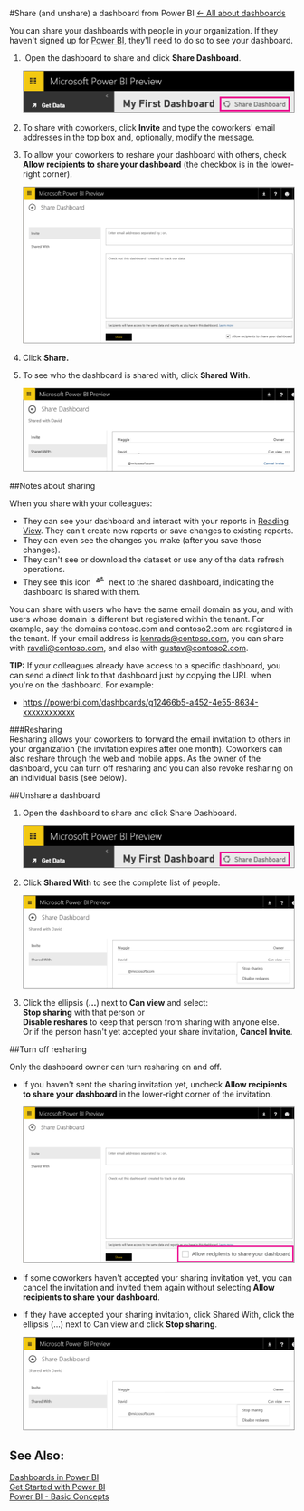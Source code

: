 <properties 
   pageTitle="Share (and unshare) a dashboard from Power BI" 
   description="Share (and unshare) a dashboard from Power BI" 
   services="powerbi" 
   documentationCenter="" 
   authors="v-anpasi" 
   manager="mblythe" 
   editor=""
   tags=""/>
 
<tags
   ms.service="powerbi"
   ms.devlang="NA"
   ms.topic="article"
   ms.tgt_pltfrm="NA"
   ms.workload="powerbi"
   ms.date=""
   ms.author="v-anpasi"/>

#Share (and unshare) a dashboard from Power BI
[← All about dashboards](https://support.powerbi.com/knowledgebase/topics/65158-all-about-dashboards)

You can share your dashboards with people in your organization. If they haven't signed up for [Power BI](http://powerbi.com/), they'll need to do so to see your dashboard.

1.   Open the dashboard to share and click **Share Dashboard**.  

    ![](media/powerbi-service-share-unshare-dashboard/PBI_ShareDash.png)
    
2.  To share with coworkers, click **In﻿vite** and type the coworkers' email addresses in the top box and, optionally, modify the message.
    
3.  To allow your coworkers to reshare your dashboard with others, check **Allow recipients to share your dashboard** (the checkbox is in the lower-right corner).  

    ![](media/powerbi-service-share-unshare-dashboard/PBI_ShareInvite.png)
    
4.  Click **Share.**
5.  To see who the dashboard is shared with, click **Shared With**.  

    ![](media/powerbi-service-share-unshare-dashboard/PBI_ShareDash1.png)

##Notes about sharing

When you share with your colleagues:
-   They can see your dashboard and interact with your reports in [Reading View](http://support.powerbi.com/knowledgebase/articles/439920-open-a-report-in-reading-view). They can't create new reports or save changes to existing reports.
-   They can even see the changes you make (after you save those changes). 
-   They can't see or download the dataset or use any of the data refresh operations.
-   They see this icon ![](media/powerbi-service-share-unshare-dashboard/PBI_SharedWithYouIcon.png) next to the shared dashboard, indicating the dashboard is shared with them.

You can share with users who have the same email domain as you, and with users whose domain is different but registered within the tenant. For example, say the domains contoso.com and contoso2.com are registered in the tenant. If your email address is konrads@contoso.com, you can share with ravali@contoso.com, and also with gustav@contoso2.com.

**TIP:** If your colleagues already have access to a specific dashboard, you can send a direct link to that dashboard just by copying the URL when you're on the dashboard. For example:

-   https://powerbi.com/dashboards/g12466b5-a452-4e55-8634-xxxxxxxxxxxx

###Resharing  
Resharing allows your coworkers to forward the email invitation to others in your organization (the invitation expires after one month). Coworkers can also reshare through the web and mobile apps. As the owner of the dashboard, you can turn off resharing and you can also revoke resharing on an individual basis (see below).

##Unshare a dashboard

1.  Open the dashboard to share and click Share Dashboard.  

    ![](media/powerbi-service-share-unshare-dashboard/PBI_ShareDash.png)
    
2.  Click **Shared With** to see the complete list of people.

    ![](media/powerbi-service-share-unshare-dashboard/PBI_SharedWith.png)
3.  Click the ellipsis (**...**) next to **Can view** and select:  
    **Stop sharing** with that person or  
    **Disable reshares** to keep that person from sharing with anyone else.  
    Or if the person hasn't yet accepted your share invitation, **Cancel Invite**.

##Turn off resharing

Only the dashboard owner can turn resharing on and off.

-   If you haven't sent the sharing invitation yet, uncheck **Allow recipients to share your dashboard** in the lower-right corner of the invitation.

    ![](media/powerbi-service-share-unshare-dashboard/PBI_ShareInviteAllowReshare.png)
    
-   If some coworkers haven't accepted your sharing invitation yet, you can cancel the invitation and invited them again without selecting **Allow recipients to share your dashboard**. 
-   If they have accepted your sharing invitation, click Shared With, click the ellipsis (...) next to Can view and click **Stop sharing**.

    ![](media/powerbi-service-share-unshare-dashboard/PBI_SharedWith.png)
    

See Also:
---------

[Dashboards in Power BI](http://support.powerbi.com/knowledgebase/articles/424868-dashboards-in-power-bi)  
[Get Started with Power BI](http://support.powerbi.com/knowledgebase/articles/430814-get-started-with-power-bi)  
[Power BI - Basic Concepts](http://support.powerbi.com/knowledgebase/articles/487029-power-bi-preview-basic-concepts)